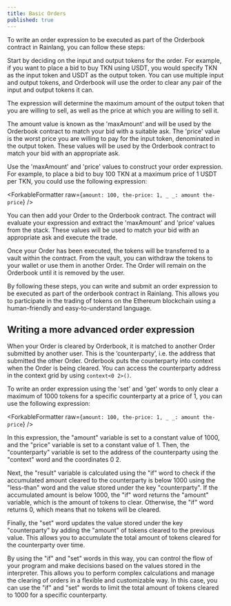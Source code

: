 ```yaml
---
title: Basic Orders
published: true
---
```


<script>
	import ForkableFormatter from '$lib/expressions/ForkableFormatter.svelte';
	import { Parser } from 'rain-svelte-components'

	const expression = `amount: 1000,
price: 1,
counterparty: context<0 2>(),

/* Get the accumulated amount cleared to the counterparty */
accumulatedAmount: get(counterparty),

/* Check if the accumulated amount cleared to the counterparty is below 1000 */
finalAmount: if(less-than(accumulatedAmount 1000) amount 0),

/* Set the new value */
:set(counterparty add(get(counterparty) result)),

/* Finally, put the amount and price onto the stack to be read by the Orderbook contract */
result: finalAmount price;`
</script>

To write an order expression to be executed as part of the Orderbook contract in Rainlang, you can follow these steps:

Start by deciding on the input and output tokens for the order. For example, if you want to place a bid to buy TKN using USDT, you would specify TKN as the input token and USDT as the output token. You can use multiple input and output tokens, and Orderbook will use the order to clear any pair of the input and output tokens it can.

The expression will determine the maximum amount of the output token that you are willing to sell, as well as the price at which you are willing to sell it.

The amount value is known as the 'maxAmount' and will be used by the Orderbook contract to match your bid with a suitable ask. The 'price' value is the worst price you are willing to pay for the input token, denominated in the output token. These values will be used by the Orderbook contract to match your bid with an appropriate ask.

Use the 'maxAmount' and 'price' values to construct your order expression. For example, to place a bid to buy 100 TKN at a maximum price of 1 USDT per TKN, you could use the following expression:

<ForkableFormatter raw={`amount: 100,
the-price: 1,
_ _: amount the-price`} />

You can then add your Order to the Orderbook contract. The contract will evaluate your expression and extract the 'maxAmount' and 'price' values from the stack. These values will be used to match your bid with an appropriate ask and execute the trade.

Once your Order has been executed, the tokens will be transferred to a vault within the contract. From the vault, you can withdraw the tokens to your wallet or use them in another Order. The Order will remain on the Orderbook until it is removed by the user.

By following these steps, you can write and submit an order expression to be executed as part of the orderbook contract in Rainlang. This allows you to participate in the trading of tokens on the Ethereum blockchain using a human-friendly and easy-to-understand language.

## Writing a more advanced order expression

When your Order is cleared by Orderbook, it is matched to another Order submitted by another user. This is the ‘counterparty’, i.e. the address that submitted the other Order. Orderbook puts the counterparty into context when the Order is being cleared. You can access the counterparty address in the context grid by using `context<0 2>()`.

To write an order expression using the 'set' and 'get' words to only clear a maximum of 1000 tokens for a specific counterparty at a price of 1, you can use the following expression:

<ForkableFormatter raw={`amount: 100,
the-price: 1,
_ _: amount the-price`} />

In this expression, the "amount" variable is set to a constant value of 1000, and the "price" variable is set to a constant value of 1. Then, the "counterparty" variable is set to the address of the counterparty using the "context" word and the coordinates 0 2.

Next, the "result" variable is calculated using the "if" word to check if the accumulated amount cleared to the counterparty is below 1000 using the "less-than" word and the value stored under the key "counterparty". If the accumulated amount is below 1000, the "if" word returns the "amount" variable, which is the amount of tokens to clear. Otherwise, the "if" word returns 0, which means that no tokens will be cleared.

Finally, the "set" word updates the value stored under the key "counterparty" by adding the "amount" of tokens cleared to the previous value. This allows you to accumulate the total amount of tokens cleared for the counterparty over time.

By using the "if" and "set" words in this way, you can control the flow of your program and make decisions based on the values stored in the interpreter. This allows you to perform complex calculations and manage the clearing of orders in a flexible and customizable way. In this case, you can use the "if" and "set" words to limit the total amount of tokens cleared to 1000 for a specific counterparty.
